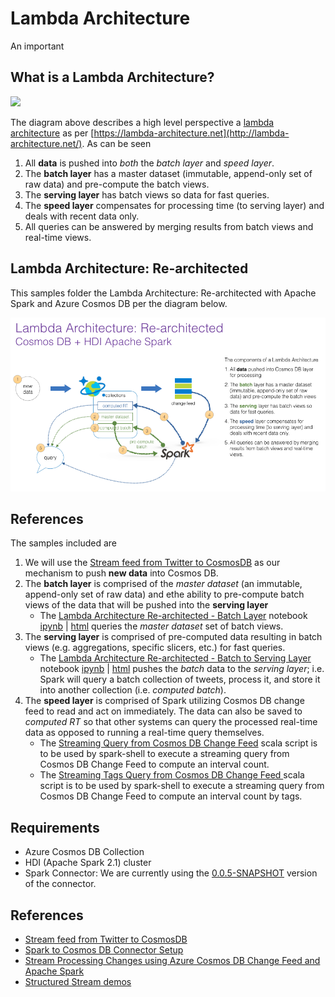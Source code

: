 # Lambda Architecture

An important 

## What is a Lambda Architecture?

![](https://raw.githubusercontent.com/Azure/azure-cosmosdb-spark/master/docs/images/scenarios/lambda-architecture-intro.png)

The diagram above describes a high level perspective a [lambda architecture](http://lambda-architecture.net/) as per [https://lambda-architecture.net](http://lambda-architecture.net/).   As can be seen

 1. All **data** is pushed into *both* the *batch layer* and *speed layer*.
 2. The **batch layer** has a master dataset (immutable, append-only set of raw data) and pre-compute the batch views.
 3. The **serving layer** has batch views so data for fast queries. 
 4. The **speed layer** compensates for processing time (to serving layer) and deals with recent data only.
 5. All queries can be answered by merging results from batch views and real-time views.



## Lambda Architecture: Re-architected
This samples folder the Lambda Architecture: Re-architected with Apache Spark and Azure Cosmos DB per the diagram below.

![](https://raw.githubusercontent.com/Azure/azure-cosmosdb-spark/130adaf0c7e45fff4033cddf13adee166b0cf058/docs/images/scenarios/Lambda-architecture-rearchitected.png)




## References

The samples included are
 1. We will use the [Stream feed from Twitter to CosmosDB](https://github.com/tknandu/TwitterCosmosDBFeed) as our mechanism to push **new data** into Cosmos DB.
 2. The **batch layer** is comprised of the *master dataset* (an immutable, append-only set of raw data) and ethe ability to pre-compute batch views of the data that will be pushed into the **serving layer**
    * The [Lambda Architecture Re-architected - Batch Layer]() notebook [ipynb]() | [html]() queries the *master dataset* set of batch views.
 3. The **serving layer** is comprised of pre-computed data resulting in batch views (e.g. aggregations, specific slicers, etc.) for fast queries.
    * The [Lambda Architecture Re-architected - Batch to Serving Layer]() notebook [ipynb]() | [html]() pushes the *batch* data to the *serving layer*; i.e. Spark will query a batch collection of tweets, process it, and store it into another collection (i.e. *computed batch*).
 4. The **speed layer** is comprised of Spark utilizing Cosmos DB change feed to read and act on immediately.  The data can also be saved to *computed RT* so that other systems can query the processed real-time data as opposed to running a real-time query themselves.
    * The [Streaming Query from Cosmos DB Change Feed]() scala script is to be used by spark-shell to execute a streaming query from Cosmos DB Change Feed to compute an interval count.
    * The [Streaming Tags Query from Cosmos DB Change Feed ]() scala script is to be used by spark-shell to execute a streaming query from Cosmos DB Change Feed to compute an interval count by tags.
  

## Requirements
* Azure Cosmos DB Collection
* HDI (Apache Spark 2.1) cluster
* Spark Connector: We are currently using the [0.0.5-SNAPSHOT](https://github.com/Azure/azure-cosmosdb-spark/tree/master/releases/azure-cosmosdb-spark_2.1.0_2.11-0.0.5-SNAPSHOT) version of the connector.

## References
* [Stream feed from Twitter to CosmosDB](https://github.com/tknandu/TwitterCosmosDBFeed)
* [Spark to Cosmos DB Connector Setup](https://github.com/Azure/azure-cosmosdb-spark/wiki/Spark-to-Cosmos-DB-Connector-Setup)
* [Stream Processing Changes using Azure Cosmos DB Change Feed and Apache Spark](https://github.com/Azure/azure-cosmosdb-spark/wiki/Stream-Processing-Changes-using-Azure-Cosmos-DB-Change-Feed-and-Apache-Spark)
* [Structured Stream demos](https://github.com/Azure/azure-cosmosdb-spark/wiki/Structured-Stream-demos)
